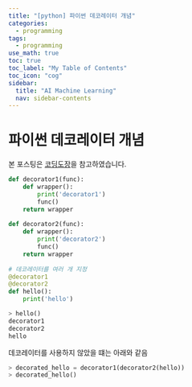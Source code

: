 ```yaml
---
title: "[python] 파이썬 데코레이터 개념" 
categories:
  - programming
tags:
  - programming
use_math: true
toc: true
toc_label: "My Table of Contents"
toc_icon: "cog"
sidebar:
  title: "AI Machine Learning"
  nav: sidebar-contents
---
```


# 파이썬 데코레이터 개념

본 포스팅은 [코딩도장](https://dojang.io/mod/page/view.php?id=2427)을 참고하였습니다.

```python
def decorator1(func):
    def wrapper():
        print('decorator1')
        func()
    return wrapper
 
def decorator2(func):
    def wrapper():
        print('decorator2')
        func()
    return wrapper
 
# 데코레이터를 여러 개 지정
@decorator1
@decorator2
def hello():
    print('hello')
```

```python
> hello()
decorator1
decorator2
hello
```

데코레이터를 사용하지 않았을 떄는 아래와 같음

```python
> decorated_hello = decorator1(decorator2(hello))
> decorated_hello()
```
